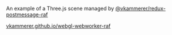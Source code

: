 An example of a Three.js scene managed by [@vkammerer/redux-postmessage-raf](https://vkammerer.github.io/redux-postmessage-raf/)   

[vkammerer.github.io/webgl-webworker-raf](https://vkammerer.github.io/webgl-webworker-raf/)

